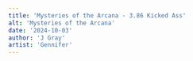 ```yaml
---
title: 'Mysteries of the Arcana - 3.86 Kicked Ass'
alt: 'Mysteries of the Arcana'
date: '2024-10-03'
author: 'J Gray'
artist: 'Gennifer'
---
```

